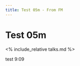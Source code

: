 ```yaml
---
title: Test 05m - From FM
---
```


<h1>Test 05m</h1>

<% include_relative talks.md %>

<p>test 9:09</p>
